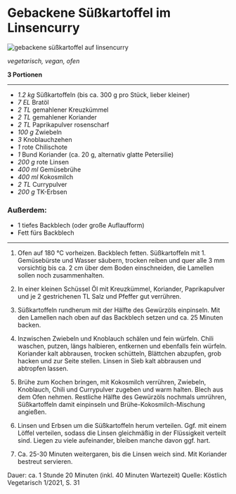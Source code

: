 # Gebackene Süßkartoffel im Linsencurry

![gebackene süßkartoffel auf linsencurry](pics/Süßkartoffel_Linsencurry.jpg)

*vegetarisch, vegan, ofen*

**3 Portionen**

---

- *1.2 kg* Süßkartoffeln (bis ca. 300 g pro Stück, lieber kleiner)
- *7 EL* Bratöl
- *2 TL* gemahlener Kreuzkümmel
- *2 TL* gemahlener Koriander
- *2 TL* Paprikapulver rosenscharf 
- *100 g* Zwiebeln 
- *3* Knoblauchzehen
- *1* rote Chilischote
- *1* Bund Koriander (ca. 20 g, alternativ glatte Petersilie)
- *200 g* rote Linsen
- *400 ml* Gemüsebrühe
- *400 ml* Kokosmilch
- *2 TL* Currypulver
- *200 g* TK-Erbsen

### Außerdem:

- 1 tiefes Backblech (oder große Auflaufform)
- Fett fürs Backblech

---

1. Ofen auf 180 °C vorheizen. Backblech fetten. Süßkartoffeln mit 1. Gemüsebürste und Wasser säubern, trocken reiben und quer alle 3 mm vorsichtig bis ca. 2 cm über dem Boden einschneiden, die Lamellen sollen noch zusammenhalten. 
2. In einer kleinen Schüssel Öl mit Kreuzkümmel, Koriander, Paprikapulver und je 2 gestrichenen TL Salz und Pfeffer gut verrühren. 
3. Süßkartoffeln rundherum mit der Hälfte des Gewürzöls einpinseln. Mit den Lamellen nach oben auf das Backblech setzen und ca. 25 Minuten backen.

4. Inzwischen Zwiebeln und Knoblauch schälen und fein würfeln. Chili waschen, putzen, längs halbieren, entkernen und ebenfalls fein würfeln. Koriander kalt abbrausen, trocken schütteln, Blättchen abzupfen, grob hacken und zur Seite stellen. Linsen in Sieb kalt abbrausen und abtropfen lassen. 
5. Brühe zum Kochen bringen, mit Kokosmilch verrühren, Zwiebeln, Knoblauch, Chili und Currypulver zugeben und warm halten. Blech aus dem Ofen nehmen. Restliche Hälfte des Gewürzöls nochmals umrühren, Süßkartoffeln damit einpinseln und Brühe-Kokosmilch-Mischung angießen.
6. Linsen und Erbsen um die Süßkartoffeln herum verteilen. Ggf. mit einem Löffel verteilen, sodass die Linsen gleichmäßig in der Flüssigkeit verteilt sind. Liegen zu viele aufeinander, bleiben manche davon ggf. hart.
7. Ca. 25-30 Minuten weitergaren, bis die Linsen weich sind. Mit Koriander bestreut servieren.

Dauer: ca. 1 Stunde 20 Minuten (inkl. 40 Minuten Wartezeit)
Quelle: Köstlich Vegetarisch 1/2021, S. 31
